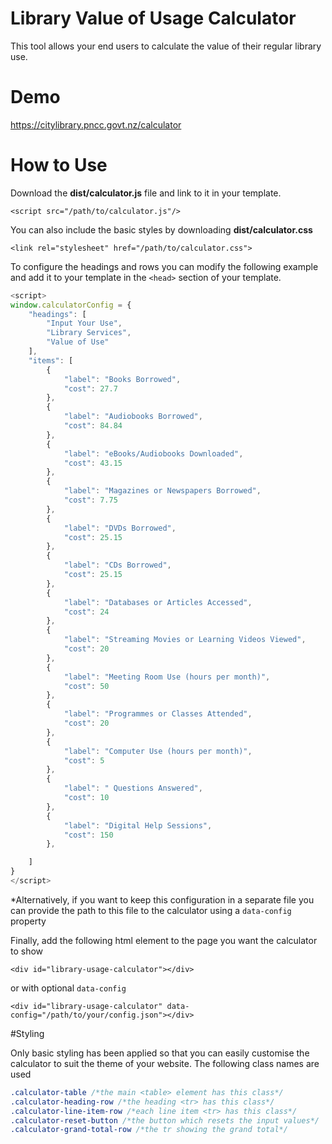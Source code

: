# Library Value of Usage Calculator

This tool allows your end users to calculate the  value of their regular library use.

# Demo

https://citylibrary.pncc.govt.nz/calculator

# How to Use

Download the **dist/calculator.js** file and link to it in your template.

`<script src="/path/to/calculator.js"/>`

You can also include the basic styles by downloading **dist/calculator.css**

`<link rel="stylesheet" href="/path/to/calculator.css">`


To configure the headings and rows you can modify the following example and 
add it to your template in the `<head>` section of your template.

```javascript
<script>
window.calculatorConfig = {
    "headings": [
        "Input Your Use",
        "Library Services",
        "Value of Use"
    ],
    "items": [
        {
            "label": "Books Borrowed",
            "cost": 27.7
        },
        {
            "label": "Audiobooks Borrowed",
            "cost": 84.84
        },
        {
            "label": "eBooks/Audiobooks Downloaded",
            "cost": 43.15
        },
        {
            "label": "Magazines or Newspapers Borrowed",
            "cost": 7.75
        },
        {
            "label": "DVDs Borrowed",
            "cost": 25.15
        },
        {
            "label": "CDs Borrowed",
            "cost": 25.15
        },
        {
            "label": "Databases or Articles Accessed",
            "cost": 24
        },
        {
            "label": "Streaming Movies or Learning Videos Viewed",
            "cost": 20
        },
        {
            "label": "Meeting Room Use (hours per month)",
            "cost": 50
        },
        {
            "label": "Programmes or Classes Attended",
            "cost": 20
        },
        {
            "label": "Computer Use (hours per month)",
            "cost": 5
        },
        {
            "label": " Questions Answered",
            "cost": 10
        },
        {
            "label": "Digital Help Sessions",
            "cost": 150
        },

    ]
}
</script>


```
*Alternatively, if you want to keep this configuration in a separate file you
can provide the path to this file to the calculator using a `data-config` property



Finally, add the following html element to the page you want the calculator to show

`<div id="library-usage-calculator"></div>`

or with optional `data-config`

`<div id="library-usage-calculator" data-config="/path/to/your/config.json"></div>`

#Styling

Only basic styling has been applied so that you can easily customise
the calculator to suit the theme of your website. The following class names are used

```css
.calculator-table /*the main <table> element has this class*/
.calculator-heading-row /*the heading <tr> has this class*/
.calculator-line-item-row /*each line item <tr> has this class*/
.calculator-reset-button /*the button which resets the input values*/
.calculator-grand-total-row /*the tr showing the grand total*/
```